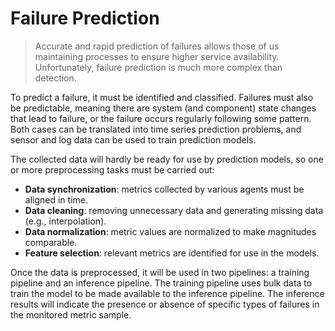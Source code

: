 # Failure Prediction
> Accurate and rapid prediction of failures allows those of us maintaining processes to ensure higher service availability. Unfortunately, failure prediction is much more complex than detection.

To predict a failure, it must be identified and classified. Failures must also be predictable, meaning there are system (and component) state changes that lead to failure, or the failure occurs regularly following some pattern. Both cases can be translated into time series prediction problems, and sensor and log data can be used to train prediction models.

The collected data will hardly be ready for use by prediction models, so one or more preprocessing tasks must be carried out:
* **Data synchronization**: metrics collected by various agents must be aligned in time.
* **Data cleaning**: removing unnecessary data and generating missing data (e.g., interpolation).
* **Data normalization**: metric values are normalized to make magnitudes comparable.
* **Feature selection**: relevant metrics are identified for use in the models.

Once the data is preprocessed, it will be used in two pipelines: a training pipeline and an inference pipeline. The training pipeline uses bulk data to train the model to be made available to the inference pipeline. The inference results will indicate the presence or absence of specific types of failures in the monitored metric sample.

